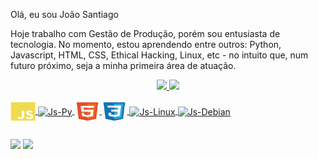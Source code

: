Olá, eu sou João Santiago

Hoje trabalho com Gestão de Produção, porém sou entusiasta de tecnologia. No momento, estou aprendendo entre outros: Python, Javascript, HTML, CSS, Ethical Hacking, Linux, etc - no intuito que, num futuro próximo, seja a minha primeira área de atuação.
<div align="center">
  <a href="https://github.com/santiagojoao">
  <img height="120em" src="https://github-readme-stats.vercel.app/api?username=santiagojoao&show_icons=true&theme=dark&include_all_commits=true&count_private=true"/>
  <img height="120em" src="https://github-readme-stats.vercel.app/api/top-langs/?username=santiagojoao&layout=compact&langs_count=7&theme=dark"/>
</div>
  <div style="display: inline_block"><br>
  <img align="center" alt="Js-Js" height="30" width="40" src="https://raw.githubusercontent.com/devicons/devicon/master/icons/javascript/javascript-plain.svg">
  <img align="center" alt="Js-Py" height="30" width="40" src="https://cdn.jsdelivr.net/gh/devicons/devicon/icons/python/python-original.svg">
  <img align="center" alt="Js-HTML" height="30" width="40" src="https://raw.githubusercontent.com/devicons/devicon/master/icons/html5/html5-original.svg">
  <img align="center" alt="Js-CSS" height="30" width="40" src="https://raw.githubusercontent.com/devicons/devicon/master/icons/css3/css3-original.svg">
  <img align="center" alt="Js-Linux" height="30" width="40" src="https://cdn.jsdelivr.net/gh/devicons/devicon/icons/linux/linux-original.svg">
  <img align="center" alt="Js-Debian" height="30" width="40" src="https://cdn.jsdelivr.net/gh/devicons/devicon/icons/debian/debian-original-wordmark.svg">  
</div>
  
  ##
<div>
   <a href="https://instagram.com/joaosantiagoneto" target="_blank"><img src="https://img.shields.io/badge/-Instagram-%23E4405F?style=for-the-badge&logo=instagram&logoColor=white" target="_blank"></a>
  <a href="https://www.linkedin.com/in/rafaella-ballerini-45875016a" target="_blank"><img src="https://img.shields.io/badge/-LinkedIn-%230077B5?style=for-the-badge&logo=linkedin&logoColor=white" target="_blank"></a> 
</div>
